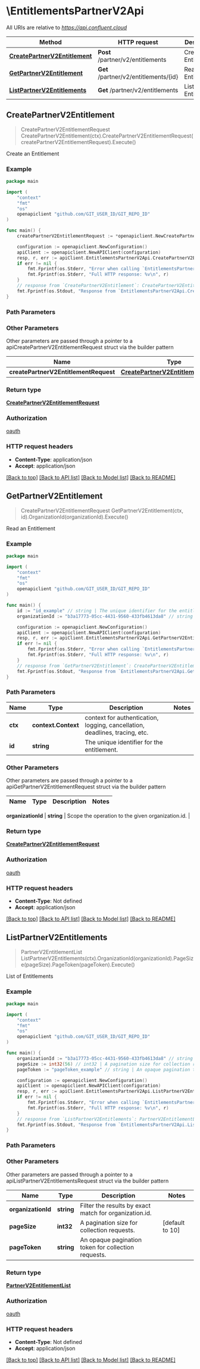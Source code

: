 # \EntitlementsPartnerV2Api

All URIs are relative to *https://api.confluent.cloud*

Method | HTTP request | Description
------------- | ------------- | -------------
[**CreatePartnerV2Entitlement**](EntitlementsPartnerV2Api.md#CreatePartnerV2Entitlement) | **Post** /partner/v2/entitlements | Create an Entitlement
[**GetPartnerV2Entitlement**](EntitlementsPartnerV2Api.md#GetPartnerV2Entitlement) | **Get** /partner/v2/entitlements/{id} | Read an Entitlement
[**ListPartnerV2Entitlements**](EntitlementsPartnerV2Api.md#ListPartnerV2Entitlements) | **Get** /partner/v2/entitlements | List of Entitlements



## CreatePartnerV2Entitlement

> CreatePartnerV2EntitlementRequest CreatePartnerV2Entitlement(ctx).CreatePartnerV2EntitlementRequest(createPartnerV2EntitlementRequest).Execute()

Create an Entitlement



### Example

```go
package main

import (
    "context"
    "fmt"
    "os"
    openapiclient "github.com/GIT_USER_ID/GIT_REPO_ID"
)

func main() {
    createPartnerV2EntitlementRequest := *openapiclient.NewCreatePartnerV2EntitlementRequest("1111-2222-3333-4444", "Acme Prod Entitlement", "confluent-cloud-payg-prod", "confluent-cloud-kafka-service-azure") // CreatePartnerV2EntitlementRequest |  (optional)

    configuration := openapiclient.NewConfiguration()
    apiClient := openapiclient.NewAPIClient(configuration)
    resp, r, err := apiClient.EntitlementsPartnerV2Api.CreatePartnerV2Entitlement(context.Background()).CreatePartnerV2EntitlementRequest(createPartnerV2EntitlementRequest).Execute()
    if err != nil {
        fmt.Fprintf(os.Stderr, "Error when calling `EntitlementsPartnerV2Api.CreatePartnerV2Entitlement``: %v\n", err)
        fmt.Fprintf(os.Stderr, "Full HTTP response: %v\n", r)
    }
    // response from `CreatePartnerV2Entitlement`: CreatePartnerV2EntitlementRequest
    fmt.Fprintf(os.Stdout, "Response from `EntitlementsPartnerV2Api.CreatePartnerV2Entitlement`: %v\n", resp)
}
```

### Path Parameters



### Other Parameters

Other parameters are passed through a pointer to a apiCreatePartnerV2EntitlementRequest struct via the builder pattern


Name | Type | Description  | Notes
------------- | ------------- | ------------- | -------------
 **createPartnerV2EntitlementRequest** | [**CreatePartnerV2EntitlementRequest**](CreatePartnerV2EntitlementRequest.md) |  | 

### Return type

[**CreatePartnerV2EntitlementRequest**](CreatePartnerV2EntitlementRequest.md)

### Authorization

[oauth](../README.md#oauth)

### HTTP request headers

- **Content-Type**: application/json
- **Accept**: application/json

[[Back to top]](#) [[Back to API list]](../README.md#documentation-for-api-endpoints)
[[Back to Model list]](../README.md#documentation-for-models)
[[Back to README]](../README.md)


## GetPartnerV2Entitlement

> CreatePartnerV2EntitlementRequest GetPartnerV2Entitlement(ctx, id).OrganizationId(organizationId).Execute()

Read an Entitlement



### Example

```go
package main

import (
    "context"
    "fmt"
    "os"
    openapiclient "github.com/GIT_USER_ID/GIT_REPO_ID"
)

func main() {
    id := "id_example" // string | The unique identifier for the entitlement.
    organizationId := "b3a17773-05cc-4431-9560-433fb4613da8" // string | Scope the operation to the given organization.id. (optional)

    configuration := openapiclient.NewConfiguration()
    apiClient := openapiclient.NewAPIClient(configuration)
    resp, r, err := apiClient.EntitlementsPartnerV2Api.GetPartnerV2Entitlement(context.Background(), id).OrganizationId(organizationId).Execute()
    if err != nil {
        fmt.Fprintf(os.Stderr, "Error when calling `EntitlementsPartnerV2Api.GetPartnerV2Entitlement``: %v\n", err)
        fmt.Fprintf(os.Stderr, "Full HTTP response: %v\n", r)
    }
    // response from `GetPartnerV2Entitlement`: CreatePartnerV2EntitlementRequest
    fmt.Fprintf(os.Stdout, "Response from `EntitlementsPartnerV2Api.GetPartnerV2Entitlement`: %v\n", resp)
}
```

### Path Parameters


Name | Type | Description  | Notes
------------- | ------------- | ------------- | -------------
**ctx** | **context.Context** | context for authentication, logging, cancellation, deadlines, tracing, etc.
**id** | **string** | The unique identifier for the entitlement. | 

### Other Parameters

Other parameters are passed through a pointer to a apiGetPartnerV2EntitlementRequest struct via the builder pattern


Name | Type | Description  | Notes
------------- | ------------- | ------------- | -------------

 **organizationId** | **string** | Scope the operation to the given organization.id. | 

### Return type

[**CreatePartnerV2EntitlementRequest**](CreatePartnerV2EntitlementRequest.md)

### Authorization

[oauth](../README.md#oauth)

### HTTP request headers

- **Content-Type**: Not defined
- **Accept**: application/json

[[Back to top]](#) [[Back to API list]](../README.md#documentation-for-api-endpoints)
[[Back to Model list]](../README.md#documentation-for-models)
[[Back to README]](../README.md)


## ListPartnerV2Entitlements

> PartnerV2EntitlementList ListPartnerV2Entitlements(ctx).OrganizationId(organizationId).PageSize(pageSize).PageToken(pageToken).Execute()

List of Entitlements



### Example

```go
package main

import (
    "context"
    "fmt"
    "os"
    openapiclient "github.com/GIT_USER_ID/GIT_REPO_ID"
)

func main() {
    organizationId := "b3a17773-05cc-4431-9560-433fb4613da8" // string | Filter the results by exact match for organization.id. (optional)
    pageSize := int32(56) // int32 | A pagination size for collection requests. (optional) (default to 10)
    pageToken := "pageToken_example" // string | An opaque pagination token for collection requests. (optional)

    configuration := openapiclient.NewConfiguration()
    apiClient := openapiclient.NewAPIClient(configuration)
    resp, r, err := apiClient.EntitlementsPartnerV2Api.ListPartnerV2Entitlements(context.Background()).OrganizationId(organizationId).PageSize(pageSize).PageToken(pageToken).Execute()
    if err != nil {
        fmt.Fprintf(os.Stderr, "Error when calling `EntitlementsPartnerV2Api.ListPartnerV2Entitlements``: %v\n", err)
        fmt.Fprintf(os.Stderr, "Full HTTP response: %v\n", r)
    }
    // response from `ListPartnerV2Entitlements`: PartnerV2EntitlementList
    fmt.Fprintf(os.Stdout, "Response from `EntitlementsPartnerV2Api.ListPartnerV2Entitlements`: %v\n", resp)
}
```

### Path Parameters



### Other Parameters

Other parameters are passed through a pointer to a apiListPartnerV2EntitlementsRequest struct via the builder pattern


Name | Type | Description  | Notes
------------- | ------------- | ------------- | -------------
 **organizationId** | **string** | Filter the results by exact match for organization.id. | 
 **pageSize** | **int32** | A pagination size for collection requests. | [default to 10]
 **pageToken** | **string** | An opaque pagination token for collection requests. | 

### Return type

[**PartnerV2EntitlementList**](PartnerV2EntitlementList.md)

### Authorization

[oauth](../README.md#oauth)

### HTTP request headers

- **Content-Type**: Not defined
- **Accept**: application/json

[[Back to top]](#) [[Back to API list]](../README.md#documentation-for-api-endpoints)
[[Back to Model list]](../README.md#documentation-for-models)
[[Back to README]](../README.md)

